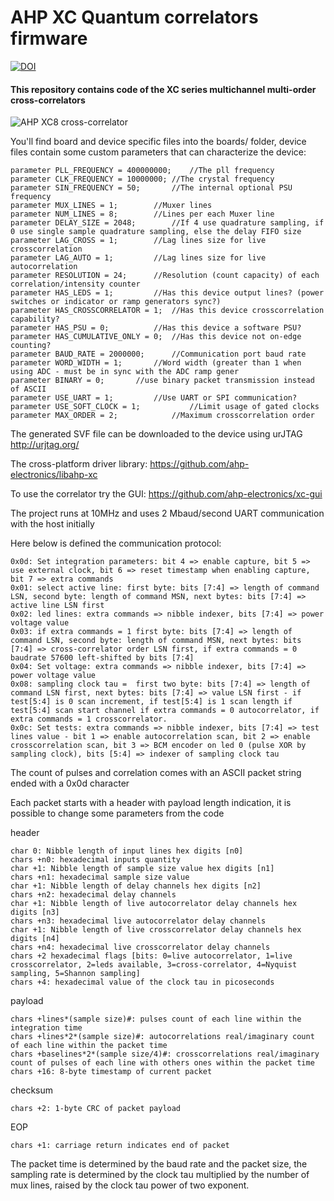 # AHP XC Quantum correlators firmware 

[![DOI](https://zenodo.org/badge/DOI/10.5281/zenodo.7211818.svg)](https://doi.org/10.5281/zenodo.7211818)

#### This repository contains code of the XC series multichannel multi-order cross-correlators

![AHP XC8 cross-correlator](https://github.com/ahp-electronics/pictures/blob/master/XC32_small.png "XC32")


You'll find board and device specific files into the boards/ folder, device files contain some custom parameters that can characterize the device:

```
parameter PLL_FREQUENCY = 400000000;	//The pll frequency
parameter CLK_FREQUENCY = 10000000;	//The crystal frequency
parameter SIN_FREQUENCY = 50;		//The internal optional PSU frequency
parameter MUX_LINES = 1;		//Muxer lines
parameter NUM_LINES = 8;		//Lines per each Muxer line
parameter DELAY_SIZE = 2048;		//If 4 use quadrature sampling, if 0 use single sample quadrature sampling, else the delay FIFO size
parameter LAG_CROSS = 1;		//Lag lines size for live crosscorrelation
parameter LAG_AUTO = 1;			//Lag lines size for live autocorrelation
parameter RESOLUTION = 24;		//Resolution (count capacity) of each correlation/intensity counter
parameter HAS_LEDS = 1;			//Has this device output lines? (power switches or indicator or ramp generators sync?)
parameter HAS_CROSSCORRELATOR = 1;	//Has this device crosscorrelation capability?
parameter HAS_PSU = 0;			//Has this device a software PSU?
parameter HAS_CUMULATIVE_ONLY = 0;	//Has this device not on-edge counting?
parameter BAUD_RATE = 2000000;		//Communication port baud rate
parameter WORD_WIDTH = 1;		//Word width (greater than 1 when using ADC - must be in sync with the ADC ramp gener
parameter BINARY = 0;		//use binary packet transmission instead of ASCII
parameter USE_UART = 1;			//Use UART or SPI communication?
parameter USE_SOFT_CLOCK = 1;			//Limit usage of gated clocks
parameter MAX_ORDER = 2;			//Maximum crosscorrelation order
```


The generated SVF file can be downloaded to the device using urJTAG http://urjtag.org/

The cross-platform driver library: https://github.com/ahp-electronics/libahp-xc

To use the correlator try the GUI: https://github.com/ahp-electronics/xc-gui

The project runs at 10MHz and uses 2 Mbaud/second UART communication with the host initially

Here below is defined the communication protocol:

    0x0d: Set integration parameters: bit 4 => enable capture, bit 5 => use external clock, bit 6 => reset timestamp when enabling capture, bit 7 => extra commands
    0x01: select active line: first byte: bits [7:4] => length of command LSN, second byte: length of command MSN, next bytes: bits [7:4] => active line LSN first
    0x02: led lines: extra commands => nibble indexer, bits [7:4] => power voltage value
    0x03: if extra commands = 1 first byte: bits [7:4] => length of command LSN, second byte: length of command MSN, next bytes: bits [7:4] => cross-correlator order LSN first, if extra commands = 0 baudrate 57600 left-shifted by bits [7:4] 
    0x04: Set voltage: extra commands => nibble indexer, bits [7:4] => power voltage value
    0x08: sampling clock tau =  first two byte: bits [7:4] => length of command LSN first, next bytes: bits [7:4] => value LSN first - if test[5:4] is 0 scan increment, if test[5:4] is 1 scan length if test[5:4] scan start channel if extra commands = 0 autocorrelator, if extra commands = 1 crosscorrelator.
    0x0c: Set tests: extra commands => nibble indexer, bits [7:4] => test lines value - bit 1 => enable autocorrelation scan, bit 2 => enable crosscorrelation scan, bit 3 => BCM encoder on led 0 (pulse XOR by sampling clock), bits [5:4] => indexer of sampling clock tau

The count of pulses and correlation comes with an ASCII packet string ended with a 0x0d character

Each packet starts with a header with payload length indication, it is possible to change some parameters from the code

header

    char 0: Nibble length of input lines hex digits [n0]
    chars +n0: hexadecimal inputs quantity
    char +1: Nibble length of sample size value hex digits [n1]
    chars +n1: hexadecimal sample size value
    char +1: Nibble length of delay channels hex digits [n2]
    chars +n2: hexadecimal delay channels
    char +1: Nibble length of live autocorrelator delay channels hex digits [n3]
    chars +n3: hexadecimal live autocorrelator delay channels
    char +1: Nibble length of live crosscorrelator delay channels hex digits [n4]
    chars +n4: hexadecimal live crosscorrelator delay channels
    chars +2 hexadecimal flags [bits: 0=live autocorrelator, 1=live crosscorrelator, 2=leds available, 3=cross-correlator, 4=Nyquist sampling, 5=Shannon sampling]
    chars +4: hexadecimal value of the clock tau in picoseconds

payload

    chars +lines*(sample size)#: pulses count of each line within the integration time
    chars +lines*2*(sample size)#: autocorrelations real/imaginary count of each line within the packet time
    chars +baselines*2*(sample size/4)#: crosscorrelations real/imaginary count of pulses of each line with others ones within the packet time
    chars +16: 8-byte timestamp of current packet

checksum

    chars +2: 1-byte CRC of packet payload

EOP

    chars +1: carriage return indicates end of packet

The packet time is determined by the baud rate and the packet size, the sampling rate is determined by the clock tau multiplied by the number of mux lines, raised by the clock tau power of two exponent.

